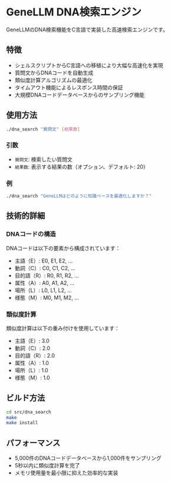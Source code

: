 # GeneLLM DNA検索エンジン

GeneLLMのDNA検索機能をC言語で実装した高速検索エンジンです。

## 特徴

- シェルスクリプトからC言語への移植により大幅な高速化を実現
- 質問文からDNAコードを自動生成
- 類似度計算アルゴリズムの最適化
- タイムアウト機能によるレスポンス時間の保証
- 大規模DNAコードデータベースからのサンプリング機能

## 使用方法

```bash
./dna_search "質問文" [結果数]
```

### 引数

- `質問文`: 検索したい質問文
- `結果数`: 表示する結果の数（オプション、デフォルト: 20）

### 例

```bash
./dna_search "GeneLLMはどのように知識ベースを最適化しますか？"
```

## 技術的詳細

### DNAコードの構造

DNAコードは以下の要素から構成されています：

- 主語（E）: E0, E1, E2, ...
- 動詞（C）: C0, C1, C2, ...
- 目的語（R）: R0, R1, R2, ...
- 属性（A）: A0, A1, A2, ...
- 場所（L）: L0, L1, L2, ...
- 様態（M）: M0, M1, M2, ...

### 類似度計算

類似度計算は以下の重み付けを使用しています：

- 主語（E）: 3.0
- 動詞（C）: 2.0
- 目的語（R）: 2.0
- 属性（A）: 1.0
- 場所（L）: 1.0
- 様態（M）: 1.0

## ビルド方法

```bash
cd src/dna_search
make
make install
```

## パフォーマンス

- 5,000件のDNAコードデータベースから1,000件をサンプリング
- 5秒以内に類似度計算を完了
- メモリ使用量を最小限に抑えた効率的な実装